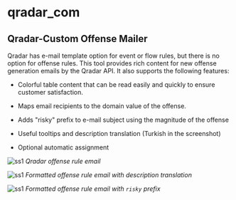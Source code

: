 # qradar_com
## Qradar-Custom Offense Mailer

Qradar has  e-mail template option for event or flow rules, but there is no option for offense rules. This tool provides rich content for new offense generation emails by  the Qradar API. It also supports the following features:

- Colorful table content that can be read easily and quickly to ensure customer satisfaction.

- Maps email recipients to the domain value of the offense.

- Adds "risky" prefix to e-mail subject using the magnitude of the offense

- Useful tooltips and description translation (Turkish in the screenshot) 

- Optional automatic assignment

![ss1](https://user-images.githubusercontent.com/1064270/54771012-7b68ca00-4c15-11e9-8eca-8e45b19d9daa.png)
*Qradar offense rule email*


![ss1](https://user-images.githubusercontent.com/1064270/54766955-4789a680-4c0d-11e9-81f7-c05a7c4566c3.png)
*Formatted offense rule email with description translation*


![ss1](https://user-images.githubusercontent.com/1064270/54766956-4789a680-4c0d-11e9-8f4b-812082c50519.png)
*Formatted offense rule email with `risky` prefix*
